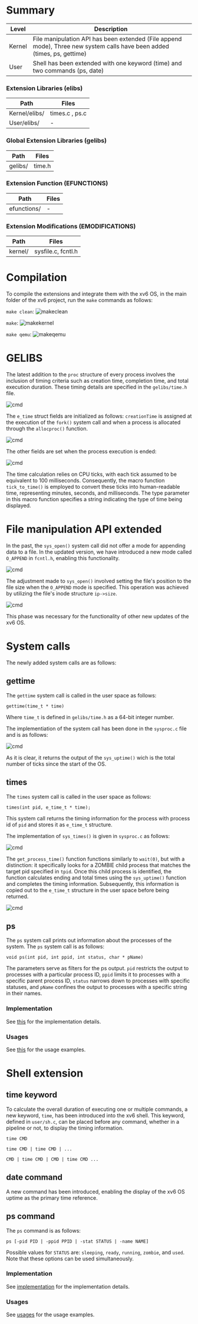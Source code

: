 # Summary
Level | Description |
| --- | --- |
| Kernel | File manipulation API has been extended (File append mode), Three new system calls have been added (times, ps, gettime)  |
| User | Shell has been extended with one keyword (time) and two commands (ps, date) |

### Extension Libraries (elibs)
Path | Files |
| --- | --- |
| Kernel/elibs/ | times.c , ps.c  |
| User/elibs/ |  - |

### Global Extension Libraries (gelibs)
Path | Files |
| --- | --- |
| gelibs/ | time.h |

### Extension Function (EFUNCTIONS)
Path | Files |
| --- | --- |
| efunctions/ | - |

### Extension Modifications (EMODIFICATIONS)
Path | Files |
| --- | --- |
| kernel/ | sysfile.c, fcntl.h |



# Compilation
To compile the extensions and integrate them with the xv6 OS, in the main folder of the xv6 project, run the `make` commands as follows:


`make clean`:
![makeclean](https://github.com/gkiarashv/xv6/blob/main/images/makeclean2.png)

`make`:
![makekernel](https://github.com/gkiarashv/xv6/blob/main/images/make2.png)


`make qemu`:
![makeqemu](https://github.com/gkiarashv/xv6/blob/main/images/makeqemu2.png)








# GELIBS
The latest addition to the `proc` structure of every process involves the inclusion of timing criteria such as creation time, completion time, and total execution duration. These timing details are specified in the `gelibs/time.h` file.

![cmd](https://github.com/gkiarashv/xv6/blob/main/images/timeinfo.png)


The `e_time` struct fields are initialized as follows: `creationTime` is assigned at the execution of the `fork()` system call and when a process is allocated through the `allocproc()` function.

![cmd](https://github.com/gkiarashv/xv6/blob/main/images/estructfp.png)


The other fields are set when the process execution is ended:

![cmd](https://github.com/gkiarashv/xv6/blob/main/images/exectime.png)


The time calculation relies on CPU ticks, with each tick assumed to be equivalent to 100 milliseconds. Consequently, the macro function `tick_to_time()` is employed to convert these ticks into human-readable time, representing minutes, seconds, and milliseconds. The type parameter in this macro function specifies a string indicating the type of time being displayed.











# File manipulation API extended

In the past, the `sys_open()` system call did not offer a mode for appending data to a file. In the updated version, we have introduced a new mode called `O_APPEND` in `fcntl.h`, enabling this functionality.

![cmd](https://github.com/gkiarashv/xv6/blob/main/images/fcntlmodes.png)


The adjustment made to `sys_open()` involved setting the file's position to the file size when the `O_APPEND` mode is specified. This operation was achieved by utilizing the file's inode structure `ip->size`.

![cmd](https://github.com/gkiarashv/xv6/blob/main/images/sysopen.png)


This phase was necessary for the functionality of other new updates of the xv6 OS.












# System calls
The newly added system calls are as follows:


## gettime
The `gettime` system call is called in the user space as follows:
```
gettime(time_t * time)
```
Where `time_t` is defined in `gelibs/time.h` as a 64-bit integer number.

The implementiation of the system call has been done in the `sysproc.c` file and is as follows:

![cmd](https://github.com/gkiarashv/xv6/blob/main/images/gettimeimp.png)

As it is clear, it returns the output of the `sys_uptime()` wich is the total number of ticks since the start of the OS.




## times
The `times` system call is called in the user space as follows:
```
times(int pid, e_time_t * time);
```
This system call returns the timing information for the process with process id of `pid` and stores it as `e_time_t` structure.

The implementation of `sys_times()` is given in `sysproc.c` as follows:

![cmd](https://github.com/gkiarashv/xv6/blob/main/images/sys_times.png)

The `get_process_time()` function functions similarly to `wait(0)`, but with a distinction: it specifically looks for a ZOMBIE child process that matches the target pid specified in `tpid`. Once this child process is identified, the function calculates ending and total times using the `sys_uptime()` function and completes the timing information. Subsequently, this information is copied out to the `e_time_t` structure in the user space before being returned.


![cmd](https://github.com/gkiarashv/xv6/blob/main/images/getprocesstime.png)






## ps
The `ps` system call prints out information about the processes of the system. The `ps` system call is as follows:
```
void ps(int pid, int ppid, int status, char * pName)
```

The parameters serve as filters for the ps output. `pid` restricts the output to processes with a particular process ID, `ppid` limits it to processes with a specific parent process ID, `status` narrows down to processes with specific statuses, and `pName` confines the output to processes with a specific string in their names.



### Implementation
See [this](https://github.com/gkiarashv/xv6/tree/main/contributions/Sep%2028%202023/ps_implementation) for the implementation details.


### Usages
See [this](https://github.com/gkiarashv/xv6/tree/main/contributions/Sep%2028%202023/ps_usage) for the usage examples.




# Shell extension

## time keyword
To calculate the overall duration of executing one or multiple commands, a new keyword, `time`, has been introduced into the xv6 shell. This keyword, defined in `user/sh.c`, can be placed before any command, whether in a pipeline or not, to display the timing information.
```
time CMD
```
```
time CMD | time CMD | ...
```
```
CMD | time CMD | CMD | time CMD ...
```

## date command
A new command has been introduced, enabling the display of the xv6 OS uptime as the primary time reference.


## ps command
The `ps` command is as follows:
```
ps [-pid PID | -ppid PPID | -stat STATUS | -name NAME]
```
Possible values for `STATUS` are: `sleeping`, `ready`, `running`, `zombie`, and `used`. Note that these options can be used simultaneously.


### Implementation
See [implementation](https://github.com/gkiarashv/xv6/tree/main/contributions/Sep%2028%202023/shell_implemenation) for the implementation details.


### Usages
See [usages](https://github.com/gkiarashv/xv6/tree/main/contributions/Sep%2028%202023/shell_usage) for the usage examples.




















